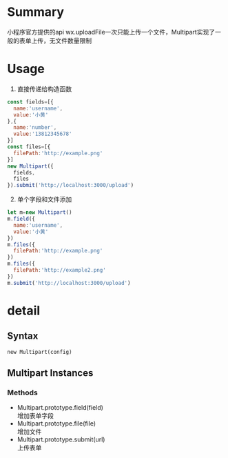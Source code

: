 # Summary
小程序官方提供的api wx.uploadFile一次只能上传一个文件，Multipart实现了一般的表单上传，无文件数量限制

# Usage
1. 直接传递给构造函数
```js
const fields=[{
  name:'username',
  value:'小黄'
},{
  name:'number',
  value:'13812345678'
}]
const files=[{
  filePath:'http://example.png'
}]
new Multipart({
  fields,
  files
}).submit('http://localhost:3000/upload')
```
2. 单个字段和文件添加
```js
let m=new Multipart()
m.field({
  name:'username',
  value:'小黄'
})
m.files({
  filePath:'http://example.png'
})
m.files({
  filePath:'http://example2.png'
})
m.submit('http://localhost:3000/upload')
```
# detail

## Syntax
```
new Multipart(config)
```

## Multipart Instances

### Methods
* Multipart.prototype.field(field)  
    增加表单字段
* Multipart.prototype.file(file)  
    增加文件
* Multipart.prototype.submit(url)  
    上传表单